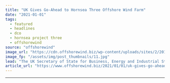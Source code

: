 ```yaml
---
title: "UK Gives Go-Ahead to Hornsea Three Offshore Wind Farm"
date: "2021-01-01"
tags: 
  - featured
  - headlines
  - dco
  - hornsea project three
  - offshorewind
source: "offshorewind"
image_url: "https://cdn.offshorewind.biz/wp-content/uploads/sites/2/2019/02/06120537/hornsea-three.jpg"
image_fp: "/assets/img/post_thumbnails/11.jpg"
lead: "The UK Secretary of State for Business, Energy and Industrial Strategy (BEIS) gave the"
article_url: "https://www.offshorewind.biz/2021/01/01/uk-gives-go-ahead-to-hornsea-three-offshore-wind-farm/"
---
```


---
